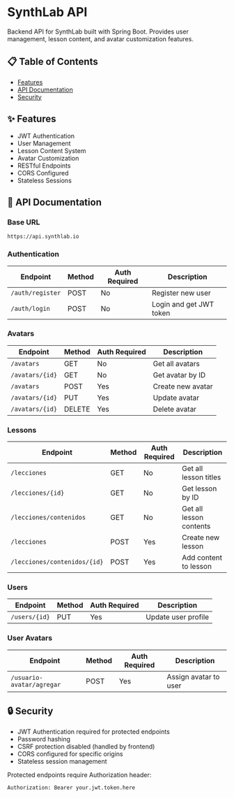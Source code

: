 # SynthLab API

Backend API for SynthLab built with Spring Boot. Provides user management, lesson content, and avatar customization features.

## 📋 Table of Contents
- [Features](#-features)
- [API Documentation](#-api-documentation)
- [Security](#-security)

## ✨ Features

- JWT Authentication
- User Management
- Lesson Content System
- Avatar Customization
- RESTful Endpoints
- CORS Configured
- Stateless Sessions

## 🔌 API Documentation

### Base URL
`https://api.synthlab.io`

### Authentication

| Endpoint | Method | Auth Required | Description |
|----------|--------|--------------|-------------|
| `/auth/register` | POST | No | Register new user |
| `/auth/login` | POST | No | Login and get JWT token |

### Avatars

| Endpoint | Method | Auth Required | Description |
|----------|--------|--------------|-------------|
| `/avatars` | GET | No | Get all avatars |
| `/avatars/{id}` | GET | No | Get avatar by ID |
| `/avatars` | POST | Yes | Create new avatar |
| `/avatars/{id}` | PUT | Yes | Update avatar |
| `/avatars/{id}` | DELETE | Yes | Delete avatar |

### Lessons

| Endpoint | Method | Auth Required | Description |
|----------|--------|--------------|-------------|
| `/lecciones` | GET | No | Get all lesson titles |
| `/lecciones/{id}` | GET | No | Get lesson by ID |
| `/lecciones/contenidos` | GET | No | Get all lesson contents |
| `/lecciones` | POST | Yes | Create new lesson |
| `/lecciones/contenidos/{id}` | POST | Yes | Add content to lesson |

### Users

| Endpoint | Method | Auth Required | Description |
|----------|--------|--------------|-------------|
| `/users/{id}` | PUT | Yes | Update user profile |

### User Avatars

| Endpoint | Method | Auth Required | Description |
|----------|--------|--------------|-------------|
| `/usuario-avatar/agregar` | POST | Yes | Assign avatar to user |

## 🔒 Security

- JWT Authentication required for protected endpoints
- Password hashing
- CSRF protection disabled (handled by frontend)
- CORS configured for specific origins
- Stateless session management

Protected endpoints require Authorization header:
```http
Authorization: Bearer your.jwt.token.here
